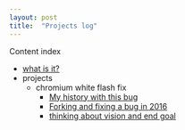 ```yaml
---
layout: post
title:  "Projects log"
---
```



Content index

* [what is it?](/projects-log/blog/what-is-it-1)
* projects
  * chromium white flash fix
    * [My history with this bug](/projects-log/blog/my-history-with-this-bug-2)
    * [Forking and fixing a bug in 2016](/projects-log/blog/forking-and-fixing-a-bug-in-2016-3)
    * [thinking about vision and end goal](/projects-log/blog/thinking-about-vision-and-end-goal-4)



